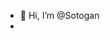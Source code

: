 - 👋 Hi, I’m @Sotogan
-
<!---
Sotogan/Sotogan is a ✨ special ✨ repository because its `README.md` (this file) appears on your GitHub profile.
You can click the Preview link to take a look at your changes.
--->
